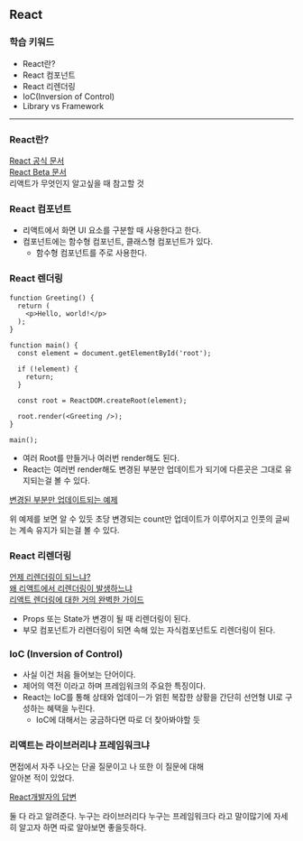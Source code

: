 ## React

### 학습 키워드

* React란?
* React 컴포넌트
* React 리렌더링
* IoC(Inversion of Control)
* Library vs Framework

***

### React란?

[React 공식 문서](https://ko.reactjs.org/)   
[React Beta 문서](https://react.dev/)   
리액트가 무엇인지 알고싶을 때 참고할 것

### React 컴포넌트

* 리액트에서 화면 UI 요소를 구분할 때 사용한다고 한다.
* 컴포넌트에는 함수형 컴포넌트, 클래스형 컴포넌트가 있다.
    * 함수형 컴포넌트를 주로 사용한다.

### React 렌더링

```
function Greeting() {
  return (
    <p>Hello, world!</p>
  );
}

function main() {
  const element = document.getElementById('root');

  if (!element) {
    return;
  }

  const root = ReactDOM.createRoot(element);

  root.render(<Greeting />);
}

main();
```

* 여러 Root를 만들거나 여러번 render해도 된다.
* React는 여러번 render해도 변경된 부분만 업데이트가 되기에 다른곳은 그대로 유지되는걸 볼 수 있다.   

[변경된 부분만 업데이트되는 예제](https://react.dev/reference/react-dom/client/createRoot#updating-a-root-component)

위 예제를 보면 알 수 있듯 초당 변경되는 count만 업데이트가 이루어지고 인풋의 글씨는 계속 유지가 되는걸 볼 수 있다.

### React 리렌더링

[언제 리렌더링이 되느냐?](https://velog.io/@surim014/react-rerender)   
[왜 리액트에서 리렌더링이 발생하느냐](https://medium.com/@yujso66/%EB%B2%88%EC%97%AD-%EC%99%9C-%EB%A6%AC%EC%95%A1%ED%8A%B8%EC%97%90%EC%84%9C-%EB%A6%AC%EB%A0%8C%EB%8D%94%EB%A7%81%EC%9D%B4-%EB%B0%9C%EC%83%9D%ED%95%98%EB%8A%94%EA%B0%80-74dd239b0063)   
[리액트 렌더링에 대한 거의 완벽한 가이드](https://velog.io/@superlipbalm/blogged-answers-a-mostly-complete-guide-to-react-rendering-behavior)   

* Props 또는 State가 변경이 될 때 리렌더링이 된다.
* 부모 컴포넌트가 리렌더링이 되면 속해 있는 자식컴포넌트도 리렌더링이 된다.

### IoC (Inversion of Control)

* 사실 이건 처음 들어보는 단어이다.
* 제어의 역전 이라고 하며 프레임워크의 주요한 특징이다.
* React는 IoC를 통해 상태와 업데이ㅡ가 얽힌 복잡한 상황을 간단히 선언형 UI로 구성하는 혜택을 누린다.
    * IoC에 대해서는 궁금하다면 따로 더 찾아봐야할 듯

### 리액트는 라이브러리냐 프레임워크냐

면접에서 자주 나오는 단골 질문이고 나 또한 이 질문에 대해   
알아본 적이 있었다.   

[React개발자의 답변](https://twitter.com/trueadm/status/1194567962784653312)   

둘 다 라고 알려준다. 누구는 라이브러리다 누구는 프레임워크다 라고 말이많기에 자세히 알고자 하면 따로 알아보면 좋을듯하다.